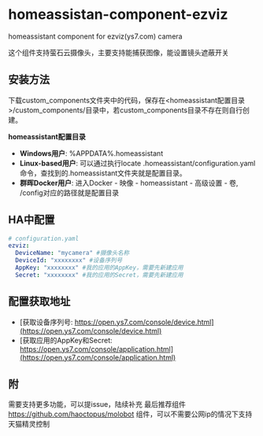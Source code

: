 # homeassistan-component-ezviz
homeassistant component for ezviz(ys7.com) camera

这个组件支持萤石云摄像头，主要支持能捕获图像，能设置镜头遮蔽开关

## 安装方法
下载custom_components文件夹中的代码，保存在<homeassistant配置目录>/custom_components/目录中，若custom_components目录不存在则自行创建。

**homeassistant配置目录**
- **Windows用户**: %APPDATA%\.homeassistant
- **Linux-based用户**: 可以通过执行locate .homeassistant/configuration.yaml命令，查找到的.homeassistant文件夹就是配置目录。
- **群晖Docker用户**: 进入Docker - 映像 - homeassistant - 高级设置 - 卷, /config对应的路径就是配置目录

## HA中配置
```yaml
# configuration.yaml
ezviz:
  DeviceName: "mycamera" #摄像头名称
  DeviceId: "xxxxxxxx" #设备序列号
  AppKey: "xxxxxxxx" #我的应用的AppKey，需要先新建应用
  Secret: "xxxxxxxx" #我的应用的Secret，需要先新建应用
```

## 配置获取地址
- [获取设备序列号: https://open.ys7.com/console/device.html](https://open.ys7.com/console/device.html)
- [获取应用的AppKey和Secret: https://open.ys7.com/console/application.html](https://open.ys7.com/console/application.html)

## 附
需要支持更多功能，可以提issue，陆续补充
最后推荐组件 https://github.com/haoctopus/molobot 组件，可以不需要公网ip的情况下支持天猫精灵控制
